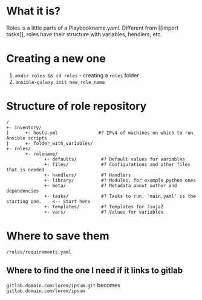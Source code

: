 # What it is?

Roles is a little parts of a Playbookname.yaml. Different from [[Import tasks]], roles have their structure with variables, hendlers, etc.








# Creating a new one
1. `mkdir roles && cd roles` - creating a `roles` folder
2. `ansible-galaxy init new_role_name`









#                  Structure of role repository

```
/
+- inventory/
|      +- hosts.yml               #? IPv4 of machines on which to run Ansible scripts
|      +- folder_with_variables/
+- roles/
       +- rolename/
              +- defaults/         #? Default values for variables
              +- files/            #? Configurations and other files that is needed
              +- handlers/         #? Handlers
              +- library/          #? Modules, for example python ones
              +- meta/             #? Metadata about author and dependencies
              +- tasks/            #? Tasks to run. 'main.yaml' is the starting one.    <-- Start here
              +- templates/        #? Templates for Jinja2
              +- vars/             #? Values for variables
```









#                  Where to save them

`/roles/requirements.yaml`










##                 Where to find the one I need if it links to gitlab

`gitlab.domain.com:lorem/ipsum.git` becomes
`gitlab.domain.com/lorem/ipsum`